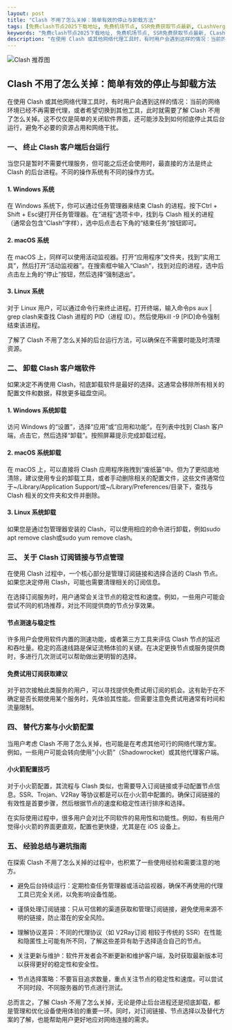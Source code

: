 ```yaml
---
layout: post
title: "Clash 不用了怎么关掉：简单有效的停止与卸载方法"
tags: [免费clash节点2025下载地址, 免费机场节点, SSR免费获取节点最新, CLashVerge可以翻墙吗, 节点在哪买]
keywords: "免费clash节点2025下载地址, 免费机场节点, SSR免费获取节点最新, CLashVerge可以翻墙吗, 节点在哪买"
description: "在使用 Clash 或其他网络代理工具时，有时用户会遇到这样的情况：当前的网络环境已经不再需要代理，或者希望切换到其他工具，此时就需要了解 Clash 不用了怎么关掉。这不仅仅是简单的关闭软件界面，还可能涉及到如何彻底停止其后台运行，避免不必要的资源占用和网络干扰。"
---
```


![Clash 推荐图](https://clashjd.github.io/assets/img/免费clash节点.png)

## Clash 不用了怎么关掉：简单有效的停止与卸载方法

在使用 Clash 或其他网络代理工具时，有时用户会遇到这样的情况：当前的网络环境已经不再需要代理，或者希望切换到其他工具，此时就需要了解 Clash 不用了怎么关掉。这不仅仅是简单的关闭软件界面，还可能涉及到如何彻底停止其后台运行，避免不必要的资源占用和网络干扰。

### 一、 终止 Clash 客户端后台运行

当您只是暂时不需要代理服务，但可能之后还会使用时，最直接的方法是终止 Clash 的后台进程。不同的操作系统有不同的操作方式。

#### 1. Windows 系统

在 Windows 系统下，你可以通过任务管理器来结束 Clash 的进程。按下Ctrl + Shift + Esc键打开任务管理器。在“进程”选项卡中，找到与 Clash 相关的进程（通常会包含“Clash”字样），选中后点击右下角的“结束任务”按钮即可。

#### 2. macOS 系统

在 macOS 上，同样可以使用活动监视器。打开“应用程序”文件夹，找到“实用工具”，然后打开“活动监视器”。在搜索框中输入“Clash”，找到对应的进程，选中后点击左上角的“停止”按钮，然后选择“强制退出”。

#### 3. Linux 系统

对于 Linux 用户，可以通过命令行来终止进程。打开终端，输入命令ps aux | grep clash来查找 Clash 进程的 PID（进程 ID）。然后使用kill -9 [PID]命令强制结束该进程。

了解了 Clash 不用了怎么关掉的后台运行方法，可以确保在不需要时能及时清理资源。

### 二、 卸载 Clash 客户端软件

如果决定不再使用 Clash，彻底卸载软件是最好的选择。这通常会移除所有相关的配置文件和数据，释放更多磁盘空间。

#### 1. Windows 系统卸载

访问 Windows 的“设置”，选择“应用”或“应用和功能”。在列表中找到 Clash 客户端，点击它，然后选择“卸载”。按照屏幕提示完成卸载过程。

#### 2. macOS 系统卸载

在 macOS 上，可以直接将 Clash 应用程序拖拽到“废纸篓”中。但为了更彻底地清除，建议使用专业的卸载工具，或者手动删除相关的配置文件，这些文件通常位于~/Library/Application Support/或~/Library/Preferences/目录下，查找与 Clash 相关的文件夹和文件并删除。

#### 3. Linux 系统卸载

如果您是通过包管理器安装的 Clash，可以使用相应的命令进行卸载，例如sudo apt remove clash或sudo yum remove clash。

### 三、 关于 Clash 订阅链接与节点管理

在使用 Clash 过程中，一个核心部分是管理订阅链接和选择合适的 Clash 节点。如果您决定停用 Clash，可能也需要清理相关的订阅信息。

在选择订阅服务时，用户通常会关注节点的稳定性和速度。例如，一些用户可能会尝试不同的机场推荐，对比不同提供商的节点分享效果。

#### 节点测速与稳定性

许多用户会使用软件内置的测速功能，或者第三方工具来评估 Clash 节点的延迟和吞吐量。稳定的高速线路是保证流畅体验的关键。在决定更换节点或服务提供商时，多进行几次测试可以帮助做出更明智的选择。

#### 免费试用订阅获取建议

对于初次接触此类服务的用户，可以寻找提供免费试用订阅的机会。这有助于在不确定是否长期使用某个服务时，先体验其性能。但需要注意免费试用通常有时间和流量限制。

### 四、 替代方案与小火箭配置

当用户考虑 Clash 不用了怎么关掉，也可能是在考虑其他可行的网络代理方案。例如，一些用户可能会转向使用“小火箭”（Shadowrocket）或其他代理客户端。

#### 小火箭配置技巧

对于小火箭配置，其流程与 Clash 类似，也需要导入订阅链接或手动配置节点信息。SSR、Trojan、V2Ray 等协议都是可以在小火箭中配置的。确保订阅链接的有效性是首要步骤，然后根据节点的速度和稳定性进行排序和选择。

在实际使用过程中，很多用户会对比不同软件的易用性和功能性。例如，有些用户觉得小火箭的界面更直观，配置也更快捷，尤其是在 iOS 设备上。

### 五、 经验总结与避坑指南

在探索 Clash 不用了怎么关掉的过程中，也积累了一些使用经验和需要注意的地方。

- 避免后台持续运行：定期检查任务管理器或活动监视器，确保不再使用的代理工具已完全关闭，以免影响设备性能。

- 谨慎处理订阅链接：只从可信赖的渠道获取和管理订阅链接，避免使用来源不明的链接，防止潜在的安全风险。

- 理解协议差异：不同的代理协议（如 V2Ray订阅 相较于传统的 SSR）在性能和隐匿性上可能有所不同，了解这些差异有助于选择适合自己的节点。

- 关注更新与维护：软件开发者会不断更新和维护客户端，及时获取最新版本可以获得更好的稳定性和安全性。

- 节点选择策略：不要盲目追求数量，重点关注节点的稳定性和速度。可以尝试不同时段、不同服务器的节点进行测试。

总而言之，了解 Clash 不用了怎么关掉，无论是停止后台进程还是彻底卸载，都是管理和优化设备使用体验的重要一环。同时，对订阅链接、节点选择以及替代方案的了解，也能帮助用户更好地应对网络连接的需求。